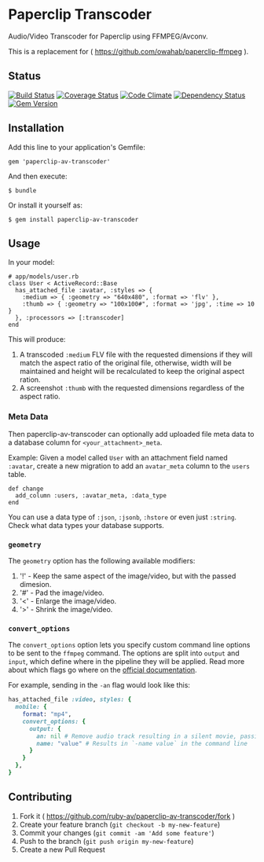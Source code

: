# Paperclip Transcoder

Audio/Video Transcoder for Paperclip using FFMPEG/Avconv.

This is a replacement for ( https://github.com/owahab/paperclip-ffmpeg ).

## Status

[![Build Status](https://travis-ci.org/ruby-av/paperclip-av-transcoder.svg?branch=master)](https://travis-ci.org/ruby-av/paperclip-av-transcoder)
[![Coverage Status](https://coveralls.io/repos/ruby-av/paperclip-av-transcoder/badge.png?branch=master)](https://coveralls.io/r/ruby-av/paperclip-av-transcoder?branch=master)
[![Code Climate](https://codeclimate.com/github/ruby-av/paperclip-av-transcoder/badges/gpa.svg)](https://codeclimate.com/github/ruby-av/paperclip-av-transcoder)
[![Dependency Status](https://gemnasium.com/ruby-av/paperclip-av-transcoder.svg)](https://gemnasium.com/ruby-av/paperclip-av-transcoder)
[![Gem Version](https://badge.fury.io/rb/paperclip-av-transcoder.svg)](http://badge.fury.io/rb/paperclip-av-transcoder)

## Installation

Add this line to your application's Gemfile:

    gem 'paperclip-av-transcoder'

And then execute:

    $ bundle

Or install it yourself as:

    $ gem install paperclip-av-transcoder

## Usage

In your model:

    # app/models/user.rb
    class User < ActiveRecord::Base
      has_attached_file :avatar, :styles => {
        :medium => { :geometry => "640x480", :format => 'flv' },
        :thumb => { :geometry => "100x100#", :format => 'jpg', :time => 10 }
      }, :processors => [:transcoder]
    end

This will produce:

1. A transcoded `:medium` FLV file with the requested dimensions if they will match the aspect ratio of the original file, otherwise, width will be maintained and height will be recalculated to keep the original aspect ration.
2. A screenshot `:thumb` with the requested dimensions regardless of the aspect ratio.

### Meta Data

Then paperclip-av-transcoder can optionally add uploaded file meta data to a database column for `<your_attachment>_meta`.

Example: Given a model called `User` with an attachment field named `:avatar`, create a new migration to add an `avatar_meta` column to the `users` table.
```
def change
  add_column :users, :avatar_meta, :data_type
end
```
You can use a data type of `:json`, `:jsonb`, `:hstore`  or even just `:string`. Check what data types your database supports.

### `geometry`

The `geometry` option has the following available modifiers:

1. '!' - Keep the same aspect of the image/video, but with the passed dimesion.
2. '#' - Pad the image/video.
3. '<' - Enlarge the image/video.
4. '>' - Shrink the image/video.

### `convert_options`

The `convert_options` option lets you specify custom command line options to be sent to the `ffmpeg` command. The options are split into `output` and `input`, which define where in the pipeline they will be applied. Read more about which flags go where on the [official documentation](https://ffmpeg.org/ffmpeg.html).

For example, sending in the `-an` flag would look like this:

```ruby
has_attached_file :video, styles: {
  mobile: {
    format: "mp4",
    convert_options: {
      output: {
        an: nil # Remove audio track resulting in a silent movie, passing in nil results in `-an`,
        name: "value" # Results in `-name value` in the command line
      }
    }
  },
}
```

## Contributing

1. Fork it ( https://github.com/ruby-av/paperclip-av-transcoder/fork )
2. Create your feature branch (`git checkout -b my-new-feature`)
3. Commit your changes (`git commit -am 'Add some feature'`)
4. Push to the branch (`git push origin my-new-feature`)
5. Create a new Pull Request

